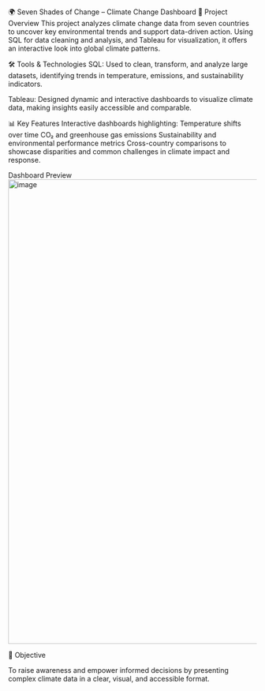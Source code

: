 🌍 Seven Shades of Change – Climate Change Dashboard
📌 Project Overview
This project analyzes climate change data from seven countries to uncover key environmental trends and support data-driven action. Using SQL for data cleaning and analysis, and Tableau for visualization, it offers an interactive look into global climate patterns.

🛠️ Tools & Technologies
SQL: Used to clean, transform, and analyze large datasets, identifying trends in temperature, emissions, and sustainability indicators.

Tableau: Designed dynamic and interactive dashboards to visualize climate data, making insights easily accessible and comparable.

📊 Key Features
Interactive dashboards highlighting:
Temperature shifts over time
CO₂ and greenhouse gas emissions
Sustainability and environmental performance metrics
Cross-country comparisons to showcase disparities and common challenges in climate impact and response.

Dashboard Preview 
<img width="941" alt="image" src="https://github.com/user-attachments/assets/53f5763a-faa8-48c6-85f0-817e4bffb90a" />

🎯 Objective

To raise awareness and empower informed decisions by presenting complex climate data in a clear, visual, and accessible format.

